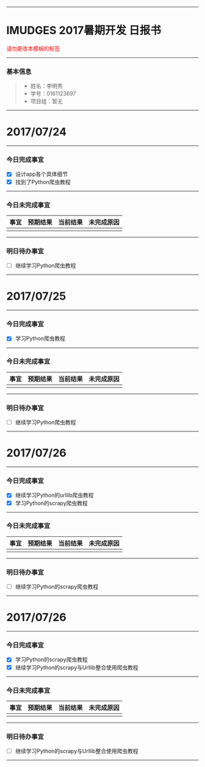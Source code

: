 -------
# IMUDGES 2017暑期开发 日报书
<span style="color:red">请勿更改本模板的标签</span>

-------


### 基本信息
> * 姓名：李明秀
> * 学号：0161123697
> * 项目组：暂无

-------


# 2017/07/24

-------

### 今日完成事宜
- [x]  设计app各个具体细节
- [x]  找到了Python爬虫教程

-----
### 今日未完成事宜


| 事宜     |预期结果| 当前结果  | 未完成原因   | 
| --------   | -----:  | -----:  | :----:  |
|    |   |   |   |


------
### 明日待办事宜
- [ ] 继续学习Python爬虫教程
-------
# 2017/07/25

-------

### 今日完成事宜
- [x]  学习Python爬虫教程

-----
### 今日未完成事宜


| 事宜     |预期结果| 当前结果  | 未完成原因   | 
| --------   | -----:  | -----:  | :----:  |
|    |   |   |   |


------
### 明日待办事宜
- [ ] 继续学习Python爬虫教程
-------
# 2017/07/26

-------

### 今日完成事宜
- [x] 继续学习Python的urllib爬虫教程
- [x] 学习Python的scrapy爬虫教程
-----
### 今日未完成事宜


| 事宜     |预期结果| 当前结果  | 未完成原因   | 
| --------   | -----:  | -----:  | :----:  |
|    |   |   |   |


------
### 明日待办事宜
- [ ] 继续学习Python的scrapy爬虫教程
-------
# 2017/07/26

-------

### 今日完成事宜
- [x] 学习Python的scrapy爬虫教程
- [x] 继续学习Python的scrapy与Urllib整合使用爬虫教程
-----
### 今日未完成事宜


| 事宜     |预期结果| 当前结果  | 未完成原因   | 
| --------   | -----:  | -----:  | :----:  |
|    |   |   |   |


------
### 明日待办事宜
- [ ] 继续学习Python的scrapy与Urllib整合使用爬虫教程
-------

